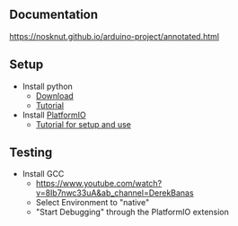## Documentation
https://nosknut.github.io/arduino-project/annotated.html

## Setup
- Install python
    - [Download](https://www.python.org/downloads/)
    - [Tutorial](https://realpython.com/installing-python/)
- Install [PlatformIO](https://marketplace.visualstudio.com/items?itemName=platformio.platformio-ide)
    - [Tutorial for setup and use](https://youtu.be/JmvMvIphMnY)

## Testing
- Install GCC
    - https://www.youtube.com/watch?v=8Ib7nwc33uA&ab_channel=DerekBanas
    - Select Environment to "native"
    - "Start Debugging" through the PlatformIO extension